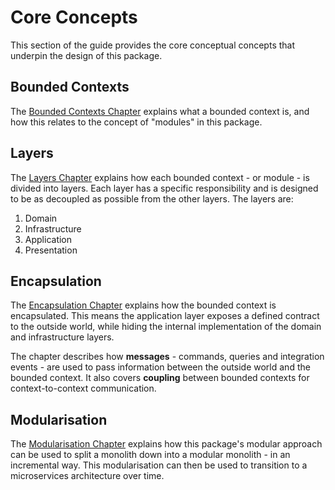 # Core Concepts

This section of the guide provides the core conceptual concepts that underpin the design of this package.

## Bounded Contexts

The [Bounded Contexts Chapter](./bounded-contexts) explains what a bounded context is, and how this relates to the
concept of "modules" in this package.

## Layers

The [Layers Chapter](./layers) explains how each bounded context - or module - is divided into layers. Each layer has a
specific responsibility and is designed to be as decoupled as possible from the other layers. The layers are:

1. Domain
2. Infrastructure
3. Application
4. Presentation

## Encapsulation

The [Encapsulation Chapter](./encapsulation) explains how the bounded context is encapsulated. This means the
application layer exposes a defined contract to the outside world, while hiding the internal implementation of the
domain and infrastructure layers.

The chapter describes how **messages** - commands, queries and integration events - are used to pass information between
the outside world and the bounded context. It also covers **coupling** between bounded contexts for context-to-context
communication.

## Modularisation

The [Modularisation Chapter](./modularisation) explains how this package's modular approach can be used to split
a monolith down into a modular monolith - in an incremental way. This modularisation can then be used to transition to
a microservices architecture over time.
